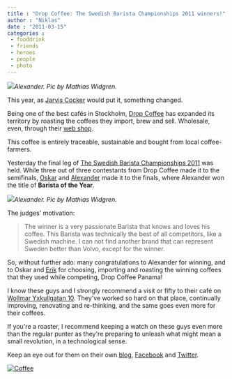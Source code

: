 ```yaml
---
title : "Drop Coffee: The Swedish Barista Championships 2011 winners!"
author : "Niklas"
date : "2011-03-15"
categories : 
 - fooddrink
 - friends
 - heroes
 - people
 - photo
---
```


[![](http://2.bp.blogspot.com/-MliHWdwwA2g/TX6puvLj7hI/AAAAAAAAAXQ/V-zFMeW3rLw/s1600/7024.jpg)](http://2.bp.blogspot.com/-MliHWdwwA2g/TX6puvLj7hI/AAAAAAAAAXQ/V-zFMeW3rLw/s1600/7024.jpg)_Alexander. Pic by Mathias Widgren._

This year, as [Jarvis Cocker](http://en.wikipedia.org/wiki/Jarvis%20Cocker) would put it, something changed.

Being one of the best cafés in Stockholm, [Drop Coffee](http://dropcoffee.se) has expanded its territory by roasting the coffees they import, brew and sell. Wholesale, even, through their [web shop](https://dropcoffee.my123eshop.com).

This coffee is entirely traceable, sustainable and bought from local coffee-farmers.

Yesterday the final leg of [The Swedish Barista Championships 2011](http://www.scae.se/content.php?page=Barista%20Cup) was held. While three out of three contestants from Drop Coffee made it to the semifinals, [Oskar](http://www.flickr.com/photos/coffeeruas/5433231205/) and [Alexander](http://ruas.com) made it to the finals, where Alexander won the title of **Barista of the Year**.

[![](http://3.bp.blogspot.com/-Tzvy331sc2c/TXzpCHFIRKI/AAAAAAAAAWI/fDHFmvZAELY/s1600/6937.jpg)](http://3.bp.blogspot.com/-Tzvy331sc2c/TXzpCHFIRKI/AAAAAAAAAWI/fDHFmvZAELY/s1600/6937.jpg)_Alexander. Pic by Mathias Widgren._

The judges' motivation:

> The winner is a very passionate Barista that knows and loves his coffee. This Barista was technically the best of all competitors, like a Swedish machine. I can not find another brand that can represent Sweden better than Volvo, except for the winner.

So, without further ado: many congratulations to Alexander for winning, and to Oskar and [Erik](http://www.flickr.com/photos/coffeeruas/3795435522/) for choosing, importing and roasting the winning coffees that they used while competing, Drop Coffee Panama!

I know these guys and I strongly recommend a visit or fifty to their café on [Wollmar Yxkullgatan 10](http://maps.google.com/maps?om=0&iwloc=addr&f=q&ll=59.3169323%2C18.0626788&hl=en&z=16&ie=UTF8). They've worked so hard on that place, continually improving, renovating and re-thinking, and the same goes even more for their coffees.

If you're a roaster, I recommend keeping a watch on these guys even more than the regular punter as they're preparing to unleash what might mean a small revolution, in a technological sense.

Keep an eye out for them on their own [blog](http://dropcoffee.blogspot.com), [Facebook](https://facebook.com/dropcoffee) and [Twitter](https://twitter.com/dropcoffee).

[![](http://farm6.static.flickr.com/5018/5450152283_eb84e3abfc.jpg "Coffee")](http://www.flickr.com/photos/coffeeruas/5450152283/)

